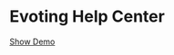 # Evoting Help Center
<a href="https://rawcdn.githack.com/ryanm1928/pusat-bantuan-evoting/892521d2a4db9dc4a31a680c10c73c365e56fe39/index.html">Show Demo</a>
